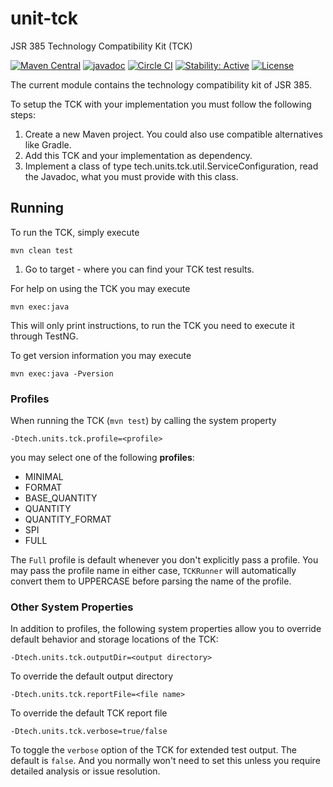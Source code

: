 unit-tck
========
JSR 385 Technology Compatibility Kit (TCK) 

[![Maven Central](https://maven-badges.herokuapp.com/maven-central/tech.units/unit-tck/badge.svg)](https://maven-badges.herokuapp.com/maven-central/tech.units/unit-tck)
[![javadoc](https://javadoc.io/badge2/tech.units/unit-tck/2.1.1/javadoc.svg)](https://javadoc.io/doc/tech.units/unit-tck/2.1.1)
[![Circle CI](https://circleci.com/gh/unitsofmeasurement/unit-tck.svg?style=svg)](https://circleci.com/gh/unitsofmeasurement/unit-tck)
[![Stability: Active](https://masterminds.github.io/stability/active.svg)](https://masterminds.github.io/stability/active.html)
[![License](http://img.shields.io/badge/license-BSD3-blue.svg?style=flat-square)](http://opensource.org/licenses/BSD-3-Clause)

The current module contains the technology compatibility kit of JSR 385.

To setup the TCK with your implementation you must follow the following steps:

 1. Create a new Maven project. You could also use compatible alternatives like Gradle.
 2. Add this TCK and your implementation as dependency.
 3. Implement a class of type tech.units.tck.util.ServiceConfiguration, read the Javadoc, what 
  you must provide with this class.
  
## Running
To run the TCK, simply execute
```
mvn clean test
```       
 1. Go to target - where you can find your TCK test results.
   
For help on using the TCK you may execute
```
mvn exec:java
```
This will only print instructions, to run the TCK you need to execute it through TestNG.

To get version information you may execute
```
mvn exec:java -Pversion
```

### Profiles
When running the TCK (`mvn test`) by calling the system property
```
-Dtech.units.tck.profile=<profile>
```
you may select one of the following **profiles**: 
- MINIMAL
- FORMAT
- BASE_QUANTITY
- QUANTITY
- QUANTITY_FORMAT
- SPI
- FULL

The `Full` profile is default whenever you don't explicitly pass a profile.
You may pass the profile name in either case, `TCKRunner` will automatically convert them to UPPERCASE before parsing the name of the profile.

### Other System Properties
In addition to profiles, the following system properties allow you to override default behavior and storage locations of the TCK:
```
-Dtech.units.tck.outputDir=<output directory>
```
To override the default output directory
```
-Dtech.units.tck.reportFile=<file name>
```
To override the default TCK report file
```
-Dtech.units.tck.verbose=true/false
```
To toggle the `verbose` option of the TCK for extended test output. The default is `false`. And you normally won't need to set this unless you require detailed analysis or issue resolution.
